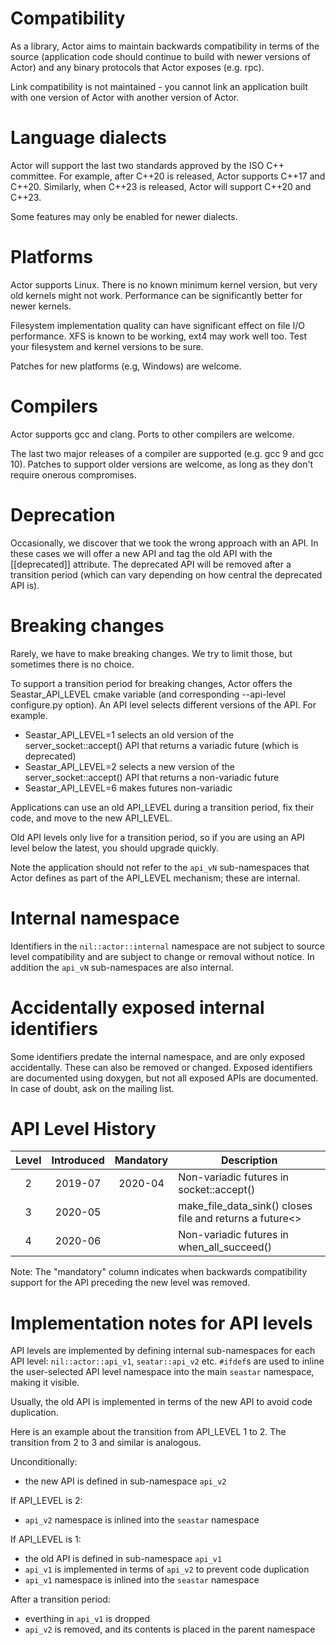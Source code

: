 Compatibility
=============

As a library, Actor aims to maintain backwards compatibility
in terms of the source (application code should continue to
build with newer versions of Actor) and any binary protocols
that Actor exposes (e.g. rpc).

Link compatibility is not maintained - you cannot link an
application built with one version of Actor with another
version of Actor.

Language dialects
=================

Actor will support the last two standards approved by the
ISO C++ committee. For example, after C++20 is released,
Actor supports C++17 and C++20. Similarly, when C++23 is released,
Actor will support C++20 and C++23.

Some features may only be enabled for newer dialects.


Platforms
=========

Actor supports Linux. There is no known minimum kernel version,
but very old kernels might not work. Performance can be significantly
better for newer kernels.

Filesystem implementation quality can have significant effect on
file I/O performance. XFS is known to be working, ext4 may work well
too. Test your filesystem and kernel versions to be sure.

Patches for new platforms (e.g, Windows) are welcome.


Compilers
=========

Actor supports gcc and clang. Ports to other compilers are
welcome.

The last two major releases of a compiler are supported (e.g.
gcc 9 and gcc 10). Patches to support older versions are welcome,
as long as they don't require onerous compromises.

Deprecation
===========

Occasionally, we discover that we took the wrong approach with
an API. In these cases we will offer a new API and tag the old
API with the [[deprecated]] attribute. The deprecated API will
be removed after a transition period (which can vary depending on
how central the deprecated API is).

Breaking changes
================

Rarely, we have to make breaking changes. We try to limit those,
but sometimes there is no choice.

To support a transition period for breaking changes, Actor
offers the Seastar_API_LEVEL cmake variable (and corresponding
--api-level configure.py option). An API level selects different
versions of the API. For example.

- Seastar_API_LEVEL=1 selects an old version of the
  server_socket::accept() API that returns a variadic
  future (which is deprecated)
- Seastar_API_LEVEL=2 selects a new version of the
  server_socket::accept() API that returns a non-variadic
  future
- Seastar_API_LEVEL=6 makes futures non-variadic

Applications can use an old API_LEVEL during a transition
period, fix their code, and move to the new API_LEVEL.

Old API levels only live for a transition period, so if
you are using an API level below the latest, you should
upgrade quickly.

Note the application should not refer to the `api_vN`
sub-namespaces that Actor defines as part of the API_LEVEL
mechanism; these are internal.

Internal namespace
==================

Identifiers in the `nil::actor::internal` namespace are not subject
to source level compatibility and are subject to change or removal
without notice. In addition the `api_vN` sub-namespaces are also
internal.

Accidentally exposed internal identifiers
=========================================

Some identifiers predate the internal namespace, and are only
exposed accidentally. These can also be removed or changed. Exposed
identifiers are documented using doxygen, but not all exposed
APIs are documented. In case of doubt, ask on the mailing list.


API Level History
=================

|Level|Introduced |Mandatory|Description                                   |
|:---:|:---------:|:-------:| -------------------------------------------- |
| 2   |  2019-07  | 2020-04 | Non-variadic futures in socket::accept()     |
| 3   |  2020-05  |         | make_file_data_sink() closes file and returns a future<>  |
| 4   |  2020-06  |         | Non-variadic futures in when_all_succeed()   |

Note: The "mandatory" column indicates when backwards compatibility
support for the API preceding the new level was removed.

Implementation notes for API levels
===================================

API levels are implemented by defining internal sub-namespaces
for each API level: `nil::actor::api_v1`, `seatar::api_v2` etc. `#ifdef`s
are used to inline the user-selected API level namespace into the
main `seastar` namespace, making it visible.

Usually, the old API is implemented in terms of the new API to
avoid code duplication.

Here is an example about the transition from API_LEVEL 1 to 2. The
transition from 2 to 3 and similar is analogous.

Unconditionally:

- the new API is defined in sub-namespace `api_v2`

If API_LEVEL is 2:

- `api_v2` namespace is inlined into the `seastar` namespace

If API_LEVEL is 1:

- the old API is defined in sub-namespace `api_v1`
- `api_v1` is implemented in terms of `api_v2` to prevent code duplication
- `api_v1` namespace is inlined into the `seastar` namespace

After a transition period:

- everthing in `api_v1` is dropped
- `api_v2` is removed, and its contents is placed in the parent namespace
